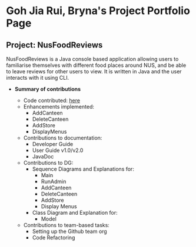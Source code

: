 
# Goh Jia Rui, Bryna's Project Portfolio Page


## Project: NusFoodReviews

NusFoodReviews is a Java console based application allowing
users to familiarise themselves with different food places around NUS, and be able
to leave reviews for other users to view. It is written in Java and the user
interacts with it using CLI.


* **Summary of contributions**

  * Code contributed: [here](https://nus-cs2113-ay2021s2.github.io/tp-dashboard/?search=&sort=groupTitle&sortWithin=title&since=&timeframe=commit&mergegroup=&groupSelect=groupByRepos&breakdown=false&tabOpen=true&tabType=authorship&tabAuthor=brynagoh&tabRepo=AY2021S2-CS2113-T10-4%2Ftp%5Bmaster%5D&authorshipIsMergeGroup=false&authorshipFileTypes=docs~functional-code~test-code)
  * Enhancements implemented: 
      * AddCanteen
      * DeleteCanteen
      * AddStore
      * DisplayMenus
  * Contributions to documentation: 
      * Developer Guide
      * User Guide v1.0/v2.0
      * JavaDoc
  * Contributions to DG: 
      * Sequence Diagrams and Explanations for:
          * Main
          * RunAdmin
          * AddCanteen
          * DeleteCanteen
          * AddStore
          * Display Menus
      * Class Diagram and Explanation for:
          * Model
  * Contributions to team-based tasks: 
      * Setting up the Github team org
      * Code Refactoring
    

